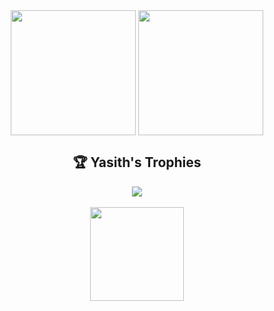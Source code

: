 <div width="100%" align="center">
  <img height=200 align="center" src="https://github-readme-stats.vercel.app/api?username=yasithrashan&show_icons=true&hide_border=true&no-bg=true&card_width=320&theme=light" />
  <img height=200 align="center" src="https://github-readme-streak-stats-git-main-davids-projects-ad77adcc.vercel.app/?user=yasithrashan&hide_border=true&no-bg=true&card_width=400" />
</div>

<div width="100%" align="center">
  <h2>🏆 Yasith's Trophies</h2>
  <img src="https://github-profile-trophy.vercel.app/?username=yasithrashan&column=5&theme=gruvbox_light&no-frame=true&no-bg=true&margin-w=4" />
</div>

<div width="100%" align="center">
  </br>
  <a href="https://www.buymeacoffee.com/yasithrashan"><img src="https://cdn.buymeacoffee.com/buttons/v2/default-yellow.png" width="150" /></a>
</div>
